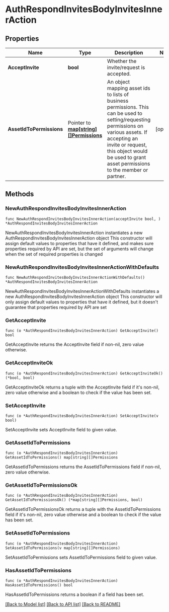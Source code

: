 # AuthRespondInvitesBodyInvitesInnerAction

## Properties

Name | Type | Description | Notes
------------ | ------------- | ------------- | -------------
**AcceptInvite** | **bool** | Whether the invite/request is accepted. | 
**AssetIdToPermissions** | Pointer to [**map[string][]Permissions**](array.md) | An object mapping asset ids to lists of business permissions. This can be used to setting/requesting permissions on various assets. If accepting an invite or request, this object would be used to grant asset permissions to the member or partner.  | [optional] 

## Methods

### NewAuthRespondInvitesBodyInvitesInnerAction

`func NewAuthRespondInvitesBodyInvitesInnerAction(acceptInvite bool, ) *AuthRespondInvitesBodyInvitesInnerAction`

NewAuthRespondInvitesBodyInvitesInnerAction instantiates a new AuthRespondInvitesBodyInvitesInnerAction object
This constructor will assign default values to properties that have it defined,
and makes sure properties required by API are set, but the set of arguments
will change when the set of required properties is changed

### NewAuthRespondInvitesBodyInvitesInnerActionWithDefaults

`func NewAuthRespondInvitesBodyInvitesInnerActionWithDefaults() *AuthRespondInvitesBodyInvitesInnerAction`

NewAuthRespondInvitesBodyInvitesInnerActionWithDefaults instantiates a new AuthRespondInvitesBodyInvitesInnerAction object
This constructor will only assign default values to properties that have it defined,
but it doesn't guarantee that properties required by API are set

### GetAcceptInvite

`func (o *AuthRespondInvitesBodyInvitesInnerAction) GetAcceptInvite() bool`

GetAcceptInvite returns the AcceptInvite field if non-nil, zero value otherwise.

### GetAcceptInviteOk

`func (o *AuthRespondInvitesBodyInvitesInnerAction) GetAcceptInviteOk() (*bool, bool)`

GetAcceptInviteOk returns a tuple with the AcceptInvite field if it's non-nil, zero value otherwise
and a boolean to check if the value has been set.

### SetAcceptInvite

`func (o *AuthRespondInvitesBodyInvitesInnerAction) SetAcceptInvite(v bool)`

SetAcceptInvite sets AcceptInvite field to given value.


### GetAssetIdToPermissions

`func (o *AuthRespondInvitesBodyInvitesInnerAction) GetAssetIdToPermissions() map[string][]Permissions`

GetAssetIdToPermissions returns the AssetIdToPermissions field if non-nil, zero value otherwise.

### GetAssetIdToPermissionsOk

`func (o *AuthRespondInvitesBodyInvitesInnerAction) GetAssetIdToPermissionsOk() (*map[string][]Permissions, bool)`

GetAssetIdToPermissionsOk returns a tuple with the AssetIdToPermissions field if it's non-nil, zero value otherwise
and a boolean to check if the value has been set.

### SetAssetIdToPermissions

`func (o *AuthRespondInvitesBodyInvitesInnerAction) SetAssetIdToPermissions(v map[string][]Permissions)`

SetAssetIdToPermissions sets AssetIdToPermissions field to given value.

### HasAssetIdToPermissions

`func (o *AuthRespondInvitesBodyInvitesInnerAction) HasAssetIdToPermissions() bool`

HasAssetIdToPermissions returns a boolean if a field has been set.


[[Back to Model list]](../README.md#documentation-for-models) [[Back to API list]](../README.md#documentation-for-api-endpoints) [[Back to README]](../README.md)



